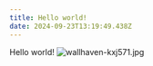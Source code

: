 ```yaml
---
title: Hello world!
date: 2024-09-23T13:19:49.438Z
---
```


Hello world!
![wallhaven-kxj571.jpg](https://raw.githubusercontent.com/A5yncX/tinymind-blog/main/assets/images/2024-09-23/1727097577527.jpg)